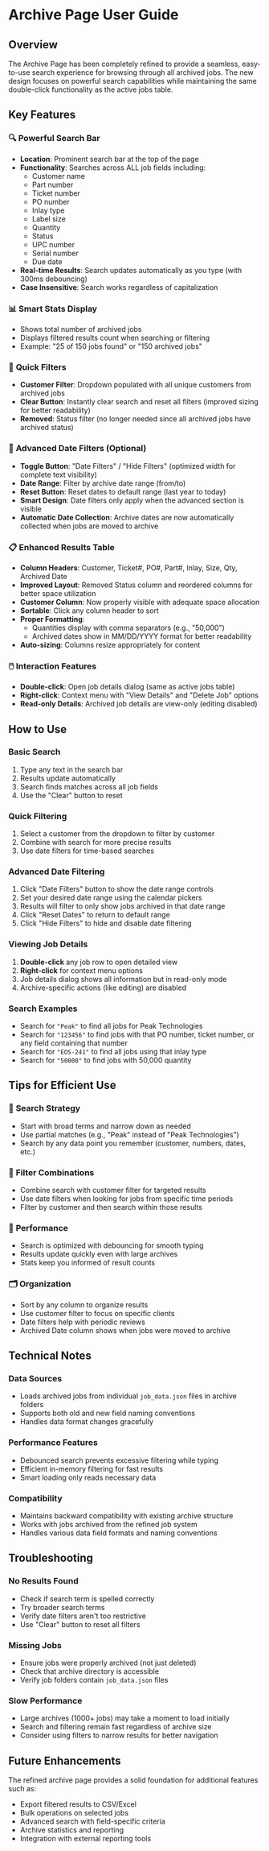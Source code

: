 # Archive Page User Guide

## Overview
The Archive Page has been completely refined to provide a seamless, easy-to-use search experience for browsing through all archived jobs. The new design focuses on powerful search capabilities while maintaining the same double-click functionality as the active jobs table.

## Key Features

### 🔍 **Powerful Search Bar**
- **Location**: Prominent search bar at the top of the page
- **Functionality**: Searches across ALL job fields including:
  - Customer name
  - Part number
  - Ticket number
  - PO number
  - Inlay type
  - Label size
  - Quantity
  - Status
  - UPC number
  - Serial number
  - Due date
- **Real-time Results**: Search updates automatically as you type (with 300ms debouncing)
- **Case Insensitive**: Search works regardless of capitalization

### 📊 **Smart Stats Display**
- Shows total number of archived jobs
- Displays filtered results count when searching or filtering
- Example: "25 of 150 jobs found" or "150 archived jobs"

### 🎯 **Quick Filters**
- **Customer Filter**: Dropdown populated with all unique customers from archived jobs
- **Clear Button**: Instantly clear search and reset all filters (improved sizing for better readability)
- **Removed**: Status filter (no longer needed since all archived jobs have archived status)

### 📅 **Advanced Date Filters (Optional)**
- **Toggle Button**: "Date Filters" / "Hide Filters" (optimized width for complete text visibility)
- **Date Range**: Filter by archive date range (from/to)
- **Reset Button**: Reset dates to default range (last year to today)
- **Smart Design**: Date filters only apply when the advanced section is visible
- **Automatic Date Collection**: Archive dates are now automatically collected when jobs are moved to archive

### 📋 **Enhanced Results Table**
- **Column Headers**: Customer, Ticket#, PO#, Part#, Inlay, Size, Qty, Archived Date
- **Improved Layout**: Removed Status column and reordered columns for better space utilization
- **Customer Column**: Now properly visible with adequate space allocation
- **Sortable**: Click any column header to sort
- **Proper Formatting**: 
  - Quantities display with comma separators (e.g., "50,000")
  - Archived dates show in MM/DD/YYYY format for better readability
- **Auto-sizing**: Columns resize appropriately for content

### 🖱️ **Interaction Features**
- **Double-click**: Open job details dialog (same as active jobs table)
- **Right-click**: Context menu with "View Details" and "Delete Job" options
- **Read-only Details**: Archived job details are view-only (editing disabled)

## How to Use

### Basic Search
1. Type any text in the search bar
2. Results update automatically
3. Search finds matches across all job fields
4. Use the "Clear" button to reset

### Quick Filtering
1. Select a customer from the dropdown to filter by customer
2. Combine with search for more precise results
3. Use date filters for time-based searches

### Advanced Date Filtering
1. Click "Date Filters" button to show the date range controls
2. Set your desired date range using the calendar pickers
3. Results will filter to only show jobs archived in that date range
4. Click "Reset Dates" to return to default range
5. Click "Hide Filters" to hide and disable date filtering

### Viewing Job Details
1. **Double-click** any job row to open detailed view
2. **Right-click** for context menu options
3. Job details dialog shows all information but in read-only mode
4. Archive-specific actions (like editing) are disabled

### Search Examples
- Search for `"Peak"` to find all jobs for Peak Technologies
- Search for `"123456"` to find jobs with that PO number, ticket number, or any field containing that number
- Search for `"EOS-241"` to find all jobs using that inlay type
- Search for `"50000"` to find jobs with 50,000 quantity

## Tips for Efficient Use

### 🎯 **Search Strategy**
- Start with broad terms and narrow down as needed
- Use partial matches (e.g., "Peak" instead of "Peak Technologies")
- Search by any data point you remember (customer, numbers, dates, etc.)

### 🔧 **Filter Combinations**
- Combine search with customer filter for targeted results
- Use date filters when looking for jobs from specific time periods
- Filter by customer and then search within those results

### 📱 **Performance**
- Search is optimized with debouncing for smooth typing
- Results update quickly even with large archives
- Stats keep you informed of result counts

### 🗂️ **Organization**
- Sort by any column to organize results
- Use customer filter to focus on specific clients
- Date filters help with periodic reviews
- Archived Date column shows when jobs were moved to archive

## Technical Notes

### Data Sources
- Loads archived jobs from individual `job_data.json` files in archive folders
- Supports both old and new field naming conventions
- Handles data format changes gracefully

### Performance Features
- Debounced search prevents excessive filtering while typing
- Efficient in-memory filtering for fast results
- Smart loading only reads necessary data

### Compatibility
- Maintains backward compatibility with existing archive structure
- Works with jobs archived from the refined job system
- Handles various data field formats and naming conventions

## Troubleshooting

### No Results Found
- Check if search term is spelled correctly
- Try broader search terms
- Verify date filters aren't too restrictive
- Use "Clear" button to reset all filters

### Missing Jobs
- Ensure jobs were properly archived (not just deleted)
- Check that archive directory is accessible
- Verify job folders contain `job_data.json` files

### Slow Performance
- Large archives (1000+ jobs) may take a moment to load initially
- Search and filtering remain fast regardless of archive size
- Consider using filters to narrow results for better navigation

## Future Enhancements

The refined archive page provides a solid foundation for additional features such as:
- Export filtered results to CSV/Excel
- Bulk operations on selected jobs
- Advanced search with field-specific criteria
- Archive statistics and reporting
- Integration with external reporting tools 